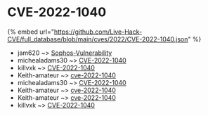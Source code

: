 # CVE-2022-1040
{% embed url="https://github.com/Live-Hack-CVE/full_database/blob/main/cves/2022/CVE-2022-1040.json" %}

* jam620 ~> [Sophos-Vulnerability](https://www.alice-snow.ru/2022/database/cve-2022-1040/sophos-vulnerability-jam620)
* michealadams30 ~> [CVE-2022-1040](https://www.alice-snow.ru/2022/database/cve-2022-1040/cve-2022-1040-michealadams30)
* killvxk ~> [CVE-2022-1040](https://www.alice-snow.ru/2022/database/cve-2022-1040/cve-2022-1040-killvxk)
* Keith-amateur ~> [cve-2022-1040](https://www.alice-snow.ru/2022/database/cve-2022-1040/cve-2022-1040-keith-amateur)
* michealadams30 ~> [CVE-2022-1040](https://www.alice-snow.ru/2022/database/cve-2022-1040/cve-2022-1040-michealadams30)
* Keith-amateur ~> [cve-2022-1040](https://www.alice-snow.ru/2022/database/cve-2022-1040/cve-2022-1040-keith-amateur)
* Keith-amateur ~> [cve-2022-1040](https://www.alice-snow.ru/2022/database/cve-2022-1040/cve-2022-1040-keith-amateur)
* killvxk ~> [CVE-2022-1040](https://www.alice-snow.ru/2022/database/cve-2022-1040/cve-2022-1040-killvxk)